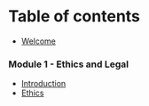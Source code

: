 # Table of contents
* [Welcome](README.md)

### Module 1 - Ethics and Legal
* [Introduction](./Module%201%20-%20Ethics%20and%20Legal/introduction.md)
* [Ethics](./Module%201%20-%20Ethics%20and%20Legal/lectures/ethics.md)